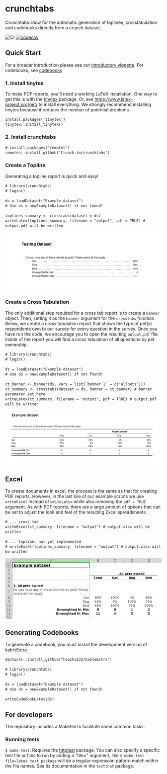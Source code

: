 # crunchtabs

Crunchtabs allow for the automatic generation of toplines, crosstabulation and codebooks directly from a crunch dataset. 

![CI](https://github.com/Crunch-io/crunchtabs/workflows/CI/badge.svg?branch=master) [![codecov](https://codecov.io/gh/Crunch-io/crunchtabs/branch/master/graph/badge.svg)](https://codecov.io/gh/Crunch-io/crunchtabs)

## Quick Start

For a broader introduction please see our [introductory vignette](https://crunch-io.github.io/crunchtabs/articles/Overview.html). For codebooks, see [codebooks]((https://crunch-io.github.io/crunchtabs/articles/Codebooks.html))

### 1. Install tinytex

To make PDF reports, you'll need a working LaTeX installation. One way to get this is with the [tinytex](https://yihui.name/tinytex/) package. Or, see https://www.latex-project.org/get/ to install everything. We strongly recommend installing tinytex because it reduces the number of potential problems. 

```
install.packages('tinytex')
tinytex::install_tinytex()
```

### 2. Install crunchtabs

```
# install.packages("remotes")
remotes::install_github("Crunch-io/crunchtabs")
```

### Create a Topline

Generating a topline report is quick and easy! 

```
# library(crunchtabs)
# login()

ds = loadDataset("Example dataset")
# Use ds = newExampleDataset() if not found!

toplines_summary <- crosstabs(dataset = ds)
writeLatex(toplines_summary, filename = "output", pdf = TRUE) # output.pdf will be written 
```


![Topline Example from the Example Dataset](vignettes/example-001-topline.png)

### Create a Cross Tabulation

The only additional step required for a cross tab report is to create a `banner` object. Then, setting it as the `banner` argument for the `crosstabs` function. Below, we create a cross tabulation report that shows the type of pet(s) respondents own to our survey for every question in the survey. Once you have run the code, we encourage you to open the resulting `output.pdf` file. Inside of the report you will find a cross tabulation of all questions by pet ownership.

```
# library(crunchtabs)
# login()

ds = loadDataset("Example dataset")
# Use ds = newExampleDataset() if not found!

ct_banner <- banner(ds, vars = list(`banner 1` = c('allpets')))
ct_summary <- crosstabs(dataset = ds, banner = ct_banner) # banner parameter set here
writeLatex(ct_summary, filename = "output", pdf = TRUE) # output.pdf will be written 
```

![Cross Tabulation Example from the Example Dataset](vignettes/example-002-crosstabs.png)


## Excel

To create documents in excel, the process is the same as that for creating PDF reports. However, in the last line of our example scripts we use `writeExcel` instead of `writeLatex` while also removing the `pdf = TRUE` argument. As with PDF reports, there are a large amount of options that can be set to adjust the look and feel of the resulting Excel spreadsheets. 

```
# ... cross tab
writeExcel(ct_summary, filename = "output") # output.xlsx will be written 

# ... topline, not yet implemented
# writeExcel(toplines_summary, filename = "output") # output.xlsx will be written 
```

![Cross Tabulation Excel Example from the Example Dataset](vignettes/example-003-excel-ct.png)


## Generating Codebooks 

To generate a codebook, you must install the development version of kableExtra

```
devtools::install_github("haozhu233/kableExtra")

# library(crunchtabs)
# login()

ds = loadDataset("Example dataset")
# Use ds = newExampleDataset() if not found!

writeCodeBookLatex(ds)
```


## For developers

The repository includes a Makefile to facilitate some common tasks.

### Running tests

`$ make test`. Requires the [httptest](https://github.com/nealrichardson/httptest) package. You can also specify a specific test file or files to run by adding a "file=" argument, like `$ make test file=latex`. `test_package` will do a regular-expression pattern match within the file names. See its documentation in the `testthat` package.
